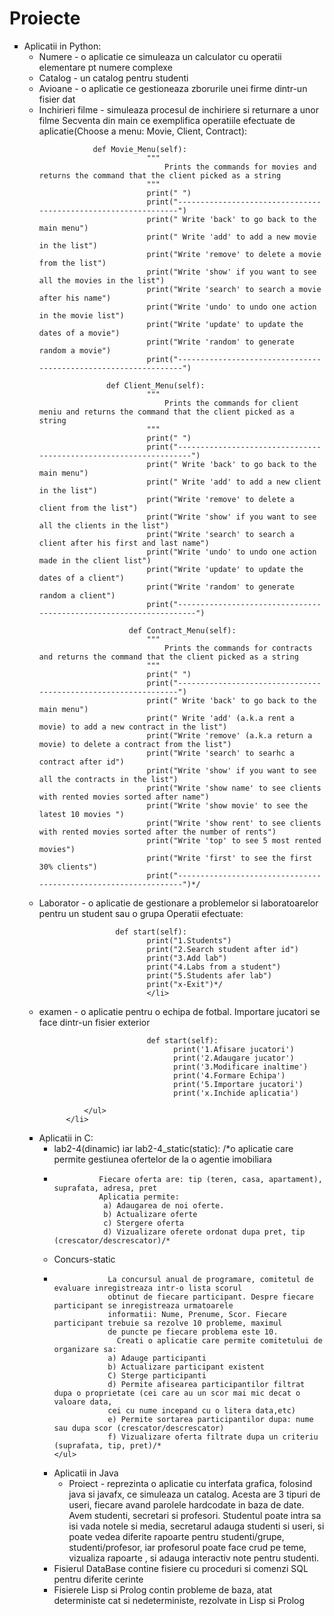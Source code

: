 # Proiecte
<ul>
  <li type="square">Aplicatii in Python:
    <ul>
      <li>Numere - o aplicatie ce simuleaza un calculator cu operatii elementare pt numere complexe</li>
      <li>Catalog - un catalog pentru studenti</li>
      <li>Avioane - o aplicatie ce gestioneaza zborurile unei firme dintr-un fisier dat</li>
      <li>Inchirieri filme - simuleaza procesul de inchiriere si returnare a unor filme
                Secventa din main ce exemplifica operatiile efectuate de aplicatie(Choose a menu: Movie, Client, Contract):

                def Movie_Menu(self):
                            """
                                Prints the commands for movies and returns the command that the client picked as a string
                            """
                            print(" ")
                            print("---------------------------------------------------------------")
                            print(" Write 'back' to go back to the main menu")
                            print(" Write 'add' to add a new movie in the list")
                            print("Write 'remove' to delete a movie from the list")
                            print("Write 'show' if you want to see all the movies in the list")
                            print("Write 'search' to search a movie after his name")
                            print("Write 'undo' to undo one action in the movie list")
                            print("Write 'update' to update the dates of a movie")
                            print("Write 'random' to generate random a movie")
                            print("----------------------------------------------------------------")

                   def Client_Menu(self):
                            """
                                Prints the commands for client meniu and returns the command that the client picked as a string
                            """
                            print(" ")
                            print("------------------------------------------------------------------")
                            print(" Write 'back' to go back to the main menu")
                            print(" Write 'add' to add a new client in the list")
                            print("Write 'remove' to delete a client from the list")
                            print("Write 'show' if you want to see all the clients in the list")
                            print("Write 'search' to search a client after his first and last name")
                            print("Write 'undo' to undo one action made in the client list")
                            print("Write 'update' to update the dates of a client")
                            print("Write 'random' to generate random a client")
                            print("-------------------------------------------------------------------")

                        def Contract_Menu(self):
                            """
                                Prints the commands for contracts and returns the command that the client picked as a string
                            """
                            print(" ")
                            print("---------------------------------------------------------------")
                            print(" Write 'back' to go back to the main menu")
                            print(" Write 'add' (a.k.a rent a movie) to add a new contract in the list")
                            print("Write 'remove' (a.k.a return a movie) to delete a contract from the list")
                            print("Write 'search' to searhc a contract after id")
                            print("Write 'show' if you want to see all the contracts in the list")
                            print("Write 'show name' to see clients with rented movies sorted after name")
                            print("Write 'show movie' to see the latest 10 movies ")
                            print("Write 'show rent' to see clients with rented movies sorted after the number of rents")
                            print("Write 'top' to see 5 most rented movies")
                            print("Write 'first' to see the first 30% clients")
                            print("----------------------------------------------------------------")*/

</li>
      <li>Laborator - o aplicatie de gestionare a problemelor si laboratoarelor pentru un student sau o grupa 
                      Operatii efectuate:

                     def start(self):
                            print("1.Students")
                            print("2.Search student after id")
                            print("3.Add lab")
                            print("4.Labs from a student")
                            print("5.Students afer lab")
                            print("x-Exit")*/
                            </li>
                            
  <li>examen - o aplicatie pentru o echipa de fotbal. Importare jucatori se face dintr-un fisier exterior</li>

                            def start(self):
                                  print('1.Afisare jucatori')
                                  print('2.Adaugare jucator')
                                  print('3.Modificare inaltime')
                                  print('4.Formare Echipa')
                                  print('5.Importare jucatori')
                                  print('x.Inchide aplicatia')

              </ul>
          </li>
 </ul>
 <ul>
<li type="square">Aplicatii in C:
    <ul>
      <li type="cirlce">lab2-4(dinamic) iar lab2-4_static(static): /*o aplicatie care permite gestiunea ofertelor de la o agentie imobiliara<li>

              Fiecare oferta are: tip (teren, casa, apartament), suprafata, adresa, pret
              Aplicatia permite:
               a) Adaugarea de noi oferte. 
               b) Actualizare oferte
               c) Stergere oferta
               d) Vizualizare oferete ordonat dupa pret, tip (crescator/descrescator)/*
     
<li type="circle">Concurs-static <li>

                La concursul anual de programare, comitetul de evaluare inregistreaza intr-o lista scorul 
                obtinut de fiecare participant. Despre fiecare participant se inregistreaza urmatoarele
                informatii: Nume, Prenume, Scor. Fiecare participant trebuie sa rezolve 10 probleme, maximul 
                de puncte pe fiecare problema este 10.
                  Creati o aplicatie care permite comitetului de organizare sa:
                a) Adauge participanti
                b) Actualizare participant existent
                C) Sterge participanti
                d) Permite afisearea participantilor filtrat dupa o proprietate (cei care au un scor mai mic decat o valoare data, 
                cei cu nume incepand cu o litera data,etc)
                e) Permite sortarea participantilor dupa: nume sau dupa scor (crescator/descrescator)
                f) Vizualizare oferta filtrate dupa un criteriu (suprafata, tip, pret)/*
    </ul>
</li>
</ul>
<ul>
<li type="square">Aplicatii in Java
    <ul>
      <li type="circle">Proiect - reprezinta o aplicatie cu interfata grafica, folosind java si javafx, ce simuleaza un catalog. Acesta are 3 tipuri de useri, fiecare avand parolele hardcodate in baza de date. Avem studenti, secretari si profesori. Studentul poate intra sa isi vada notele si media, secretarul adauga studenti si useri, si poate vedea diferite rapoarte pentru studenti/grupe, studenti/profesor, iar profesorul poate face crud pe teme, vizualiza rapoarte , si adauga interactiv note pentru studenti.</li>
    </ul>
 </li>
<li type="square">Fisierul DataBase contine fisiere cu proceduri si comenzi SQL pentru diferite cerinte</li>
<li type="square">Fisierele Lisp si Prolog contin probleme de baza, atat deterministe cat si nedeterministe, rezolvate in Lisp si Prolog</li>
</ul>

